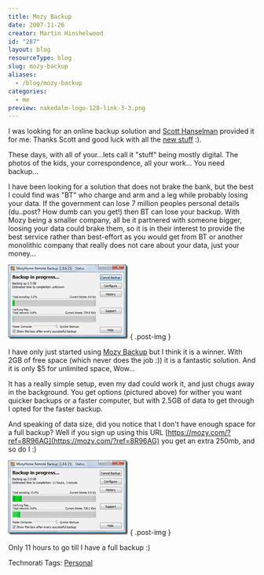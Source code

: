 ```yaml
---
title: Mozy Backup
date: 2007-11-26
creator: Martin Hinshelwood
id: "287"
layout: blog
resourceType: blog
slug: mozy-backup
aliases:
  - /blog/mozy-backup
categories:
  - me
preview: nakedalm-logo-128-link-3-3.png
---
```


I was looking for an online backup solution and [Scott Hanselman](http://www.hanselman.com/blog/OnLosingDataAndAFamilyBackupStrategy.aspx) provided it for me: Thanks Scott and good luck with all the [new stuff](http://www.hanselman.com/blog/NewJobNewHouseNewBabyAndDesigningATotallyNewHomeOffice.aspx) :).

These days, with all of your...lets call it "stuff" being mostly digital. The photos of the kids, your correspondence, all your work... You need backup...

I have been looking for a solution that does not brake the bank, but the best I could find was "BT" who charge and arm and a leg while probably losing your data. If the government can lose 7 million peoples personal details (du..post? How dumb can you get!) then BT can lose your backup. With Mozy being a smaller company, all be it partnered with someone bigger, loosing your data could brake them, so it is in their interest to provide the best service rather than best-effort as you would get from BT or another monolithic company that really does not care about your data, just your money...

[![image](images/MozyBackup_10C2F-image_thumb-2-2.png)](http://blog.hinshelwood.com/files/2011/05/GWB-WindowsLiveWriter-MozyBackup_10C2F-image_2.png)
{ .post-img }

I have only just started using [Mozy Backup](https://mozy.com/?ref=8R96AG) but I think it is a winner. With 2GB of free space (which never does the job :)) it is a fantastic solution. And it is only $5 for unlimited space, Wow...

It has a really simple setup, even my dad could work it, and just chugs away in the background. You get options (pictured above) for wither you want quicker backups or a faster computer, but with 2.5GB of data to get through I opted for the faster backup.

And speaking of data size, did you notice that I don't have enough space for a full backup? Well if you sign up using this URL [https://mozy.com/?ref=8R96AG](https://mozy.com/?ref=8R96AG) you get an extra 250mb, and so do I :)

[![image](images/MozyBackup_10C2F-image_thumb_1-1-1.png)](http://blog.hinshelwood.com/files/2011/05/GWB-WindowsLiveWriter-MozyBackup_10C2F-image_4.png)
{ .post-img }

Only 11 hours to go till I have a full backup :)

Technorati Tags: [Personal](http://technorati.com/tags/Personal)
